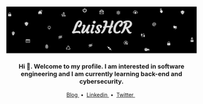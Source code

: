
![name-of-you-image](https://github.com/LuisHCR/LuisHCR/blob/main/banner/luishcrbanner.jpg?raw=true
)
<h3 align="center">
Hi 👋. Welcome to my profile. I am interested in software engineering and I am currently learning back-end and cybersecurity.</h3>
<p align="center">
  <a href="https://blog.luishcr.com" target="_blank"> Blog </a> &nbsp;•&nbsp;
  <a href="https://www.linkedin.com/in/luishcr" target="_blank"> Linkedin </a> &nbsp;•&nbsp; 
  <a href="https://twitter.com/LuisCubiIIos" target="_blank"> Twitter </a> &nbsp;
  </p>


